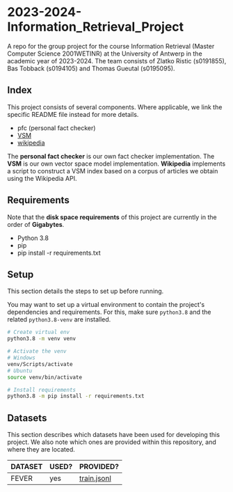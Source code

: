 # 2023-2024-Information_Retrieval_Project

A repo for the group project for the course Information Retrieval (Master Computer Science 2001WETINR) at the University of Antwerp in the academic year of 2023-2024. The team consists of Zlatko Ristic (s0191855), Bas Tobback (s0194105) and Thomas Gueutal (s0195095).

## Index

This project consists of several components. Where applicable, we link the specific README file instead for more details.

* pfc (personal fact checker)
* [VSM](/src/vsm/README.md)
* [wikipedia](/src/wikipedia/README.md)

The **personal fact checker** is our own fact checker implementation. The **VSM** is our own vector space model implementation. **Wikipedia** implements a script to construct a VSM index based on a corpus of articles we obtain using the Wikipedia API.

## Requirements

Note that the **disk space requirements** of this project are currently in the order of **Gigabytes**.

- Python 3.8
- pip
- pip install -r requirements.txt

## Setup

This section details the steps to set up before running.

You may want to set up a virtual environment to contain the project's dependencies and requirements. For this, make sure `python3.8` and the related `python3.8-venv` are installed.

```sh
# Create virtual env
python3.8 -m venv venv

# Activate the venv
# Windows
venv/Scripts/activate
# Ubuntu
source venv/bin/activate

# Install requirements
python3.8 -m pip install -r requirements.txt
```

## Datasets

This section describes which datasets have been used for developing this project. We also note which ones are provided within this repository, and where they are located.

DATASET | USED? | PROVIDED?
-|-|-
FEVER | yes | [train.jsonl](/input/train.jsonl)